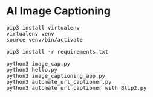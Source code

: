 # AI Image Captioning

<pre>
pip3 install virtualenv
virtualenv venv
source venv/bin/activate

pip3 install -r requirements.txt

python3 image_cap.py
python3 hello.py
python3 image_captioning_app.py
python3 automate_url_captioner.py
python3 automate_url_captioner_with_Blip2.py
</pre>
